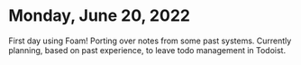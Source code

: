 # Monday, June 20, 2022

First day using Foam! Porting over notes from some past systems. Currently planning, based on past experience, to leave todo management in Todoist.